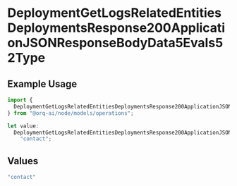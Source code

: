 # DeploymentGetLogsRelatedEntitiesDeploymentsResponse200ApplicationJSONResponseBodyData5Evals52Type

## Example Usage

```typescript
import {
  DeploymentGetLogsRelatedEntitiesDeploymentsResponse200ApplicationJSONResponseBodyData5Evals52Type,
} from "@orq-ai/node/models/operations";

let value:
  DeploymentGetLogsRelatedEntitiesDeploymentsResponse200ApplicationJSONResponseBodyData5Evals52Type =
    "contact";
```

## Values

```typescript
"contact"
```